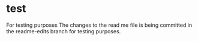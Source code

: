 # test
For testing purposes 
The changes to the read me file is being committed in the readme-edits branch for testing purposes.
